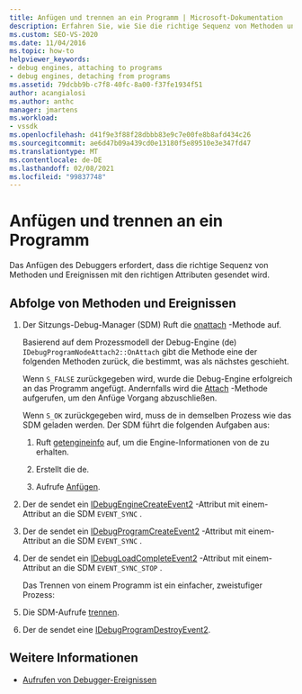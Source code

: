 ```yaml
---
title: Anfügen und trennen an ein Programm | Microsoft-Dokumentation
description: Erfahren Sie, wie Sie die richtige Sequenz von Methoden und Ereignissen mit den richtigen Attributen zum Anfügen eines Debuggers senden.
ms.custom: SEO-VS-2020
ms.date: 11/04/2016
ms.topic: how-to
helpviewer_keywords:
- debug engines, attaching to programs
- debug engines, detaching from programs
ms.assetid: 79dcbb9b-c7f8-40fc-8a00-f37fe1934f51
author: acangialosi
ms.author: anthc
manager: jmartens
ms.workload:
- vssdk
ms.openlocfilehash: d41f9e3f88f28dbbb83e9c7e00fe8b8afd434c26
ms.sourcegitcommit: ae6d47b09a439cd0e13180f5e89510e3e347fd47
ms.translationtype: MT
ms.contentlocale: de-DE
ms.lasthandoff: 02/08/2021
ms.locfileid: "99837748"
---
```

# <a name="attaching-and-detaching-to-a-program"></a>Anfügen und trennen an ein Programm
Das Anfügen des Debuggers erfordert, dass die richtige Sequenz von Methoden und Ereignissen mit den richtigen Attributen gesendet wird.

## <a name="sequence-of-methods-and-events"></a>Abfolge von Methoden und Ereignissen

1. Der Sitzungs-Debug-Manager (SDM) Ruft die [onattach](../../extensibility/debugger/reference/idebugprogramnodeattach2-onattach.md) -Methode auf.

    Basierend auf dem Prozessmodell der Debug-Engine (de) `IDebugProgramNodeAttach2::OnAttach` gibt die Methode eine der folgenden Methoden zurück, die bestimmt, was als nächstes geschieht.

    Wenn `S_FALSE` zurückgegeben wird, wurde die Debug-Engine erfolgreich an das Programm angefügt. Andernfalls wird die [Attach](../../extensibility/debugger/reference/idebugengine2-attach.md) -Methode aufgerufen, um den Anfüge Vorgang abzuschließen.

    Wenn `S_OK` zurückgegeben wird, muss de in demselben Prozess wie das SDM geladen werden. Der SDM führt die folgenden Aufgaben aus:

   1. Ruft [getengineinfo](../../extensibility/debugger/reference/idebugprogramnode2-getengineinfo.md) auf, um die Engine-Informationen von de zu erhalten.

   2. Erstellt die de.

   3. Aufrufe [Anfügen](../../extensibility/debugger/reference/idebugengine2-attach.md).

2. Der de sendet ein [IDebugEngineCreateEvent2](../../extensibility/debugger/reference/idebugenginecreateevent2.md) -Attribut mit einem-Attribut an die SDM `EVENT_SYNC` .

3. Der de sendet ein [IDebugProgramCreateEvent2](../../extensibility/debugger/reference/idebugprogramcreateevent2.md) -Attribut mit einem-Attribut an die SDM `EVENT_SYNC` .

4. Der de sendet ein [IDebugLoadCompleteEvent2](../../extensibility/debugger/reference/idebugloadcompleteevent2.md) -Attribut mit einem-Attribut an die SDM `EVENT_SYNC_STOP` .

   Das Trennen von einem Programm ist ein einfacher, zweistufiger Prozess:

5. Die SDM-Aufrufe [trennen](../../extensibility/debugger/reference/idebugprogram2-detach.md).

6. Der de sendet eine [IDebugProgramDestroyEvent2](../../extensibility/debugger/reference/idebugprogramdestroyevent2.md).

## <a name="see-also"></a>Weitere Informationen
- [Aufrufen von Debugger-Ereignissen](../../extensibility/debugger/calling-debugger-events.md)
